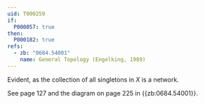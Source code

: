 ```yaml
---
uid: T000259
if:
  P000057: true
then:
  P000182: true
refs:
  - zb: "0684.54001"
    name: General Topology (Engelking, 1989)
---
```


Evident, as the collection of all singletons in $X$ is a network.

See page 127 and the diagram on page 225 in {{zb:0684.54001}}.
